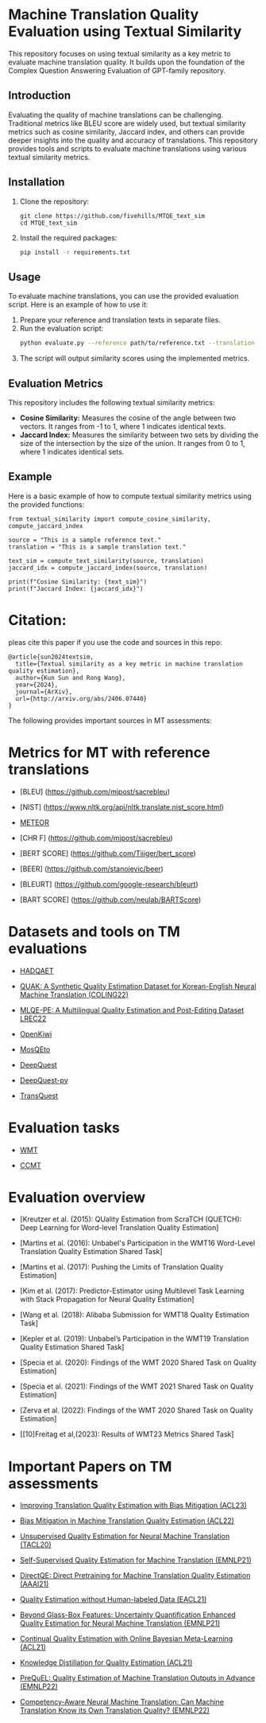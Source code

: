# Machine Translation Quality Evaluation using Textual Similarity

This repository focuses on using textual similarity as a key metric to evaluate machine translation quality. It builds upon the foundation of the Complex Question Answering Evaluation of GPT-family repository.

## Introduction
Evaluating the quality of machine translations can be challenging. Traditional metrics like BLEU score are widely used, but textual similarity metrics such as cosine similarity, Jaccard index, and others can provide deeper insights into the quality and accuracy of translations. This repository provides tools and scripts to evaluate machine translations using various textual similarity metrics.

## Installation
1. Clone the repository:
    ```
    git clone https://github.com/fivehills/MTQE_text_sim
    cd MTQE_text_sim
    ```
2. Install the required packages:
    ```bash
    pip install -r requirements.txt
    ```

## Usage
To evaluate machine translations, you can use the provided evaluation script. Here is an example of how to use it:

1. Prepare your reference and translation texts in separate files.
2. Run the evaluation script:
    ```bash
    python evaluate.py --reference path/to/reference.txt --translation path/to/translation.txt
    ```
3. The script will output similarity scores using the implemented metrics.

## Evaluation Metrics
This repository includes the following textual similarity metrics:

- **Cosine Similarity:** Measures the cosine of the angle between two vectors. It ranges from -1 to 1, where 1 indicates identical texts.
- **Jaccard Index:** Measures the similarity between two sets by dividing the size of the intersection by the size of the union. It ranges from 0 to 1, where 1 indicates identical sets.

## Example
Here is a basic example of how to compute textual similarity metrics using the provided functions:

```
from textual_similarity import compute_cosine_similarity, compute_jaccard_index

source = "This is a sample reference text."
translation = "This is a sample translation text."

text_sim = compute_text_similarity(source, translation)
jaccard_idx = compute_jaccard_index(source, translation)

print(f"Cosine Similarity: {text_sim}")
print(f"Jaccard Index: {jaccard_idx}")
```

# Citation:
pleas cite this paper if you use the code and sources in this repo:
```
@article{sun2024textsim,
  title={Textual similarity as a key metric in machine translation quality estimation},
  author={Kun Sun and Rong Wang},
  year={2024},
  journal={ArXiv},
  url={http://arxiv.org/abs/2406.07440}
}
```

The following provides important sources in MT assessments:


# Metrics for MT with reference translations

- [BLEU] (https://github.com/mjpost/sacrebleu)

- [NIST] (https://www.nltk.org/api/nltk.translate.nist_score.html)

- [METEOR](https://github.com/nltk/nltk)

- [CHR F] (https://github.com/mjpost/sacrebleu)

- [BERT SCORE] (https://github.com/Tiiiger/bert_score)

- [BEER] (https://github.com/stanojevic/beer)

- [BLEURT] (https://github.com/google-research/bleurt)

- [BART SCORE] (https://github.com/neulab/BARTScore)




# Datasets and tools on TM evaluations

- [HADQAET](https://github.com/surrey-nlp/HADQAET)

- [QUAK: A Synthetic Quality Estimation Dataset for Korean-English Neural Machine Translation (COLING22)](https://arxiv.org/pdf/2209.15285)

- [MLQE-PE: A Multilingual Quality Estimation and Post-Editing Dataset LREC22](https://aclanthology.org/2022.lrec-1.530/)


- [OpenKiwi](https://github.com/Unbabel/OpenKiwi)

- [MosQEto](https://github.com/zouharvi/MosQEto)

- [DeepQuest](https://github.com/sheffieldnlp/deepQuest)

- [DeepQuest-py](https://github.com/sheffieldnlp/deepQuest-py)

- [TransQuest](https://github.com/mfomicheva/TransQuest)
 

# Evaluation tasks

- [WMT](https://www2.statmt.org/)

- [CCMT](http://mteval.cipsc.org.cn:81/CCMT2022/index.html#2)


# Evaluation overview

- [Kreutzer et al. (2015): QUality Estimation from ScraTCH (QUETCH): Deep Learning for Word-level Translation Quality Estimation]

- [Martins et al. (2016): Unbabel's Participation in the WMT16 Word-Level Translation Quality Estimation Shared Task]

- [Martins et al. (2017): Pushing the Limits of Translation Quality Estimation]

- [Kim et al. (2017): Predictor-Estimator using Multilevel Task Learning with Stack Propagation for Neural Quality Estimation]

- [Wang et al. (2018): Alibaba Submission for WMT18 Quality Estimation Task]

- [Kepler et al. (2019): Unbabel’s Participation in the WMT19 Translation Quality Estimation Shared Task]

- [Specia et al. (2020): Findings of the WMT 2020 Shared Task on Quality Estimation]

- [Specia et al. (2021): Findings of the WMT 2021 Shared Task on Quality Estimation]

- [Zerva et al. (2022): Findings of the WMT 2020 Shared Task on Quality Estimation]

- [[10]Freitag et al,(2023): Results of WMT23 Metrics Shared Task]


# Important Papers on TM assessments

- [Improving Translation Quality Estimation with Bias Mitigation (ACL23)](https://anthology.org/2023.acl-long.121.pdf)

- [Bias Mitigation in Machine Translation Quality Estimation (ACL22)](https://aclanthology.org/2022.acl-long.104.pdf)

- [Unsupervised Quality Estimation for Neural Machine Translation (TACL20)](https://aclanthology.org/2020.tacl-1.35.pdf)

- [Self-Supervised Quality Estimation for Machine Translation (EMNLP21)](https://aclanthology.org/2021.emnlp-main.267.pdf)

- [DirectQE: Direct Pretraining for Machine Translation Quality Estimation (AAAI21)](https://ojs.aaai.org/index.php/AAAI/article/view/17506/17313)

- [Quality Estimation without Human-labeled Data (EACL21)](https://aclanthology.org/2021.eacl-main.50.pdf)

- [Beyond Glass-Box Features: Uncertainty Quantification Enhanced Quality Estimation for Neural Machine Translation (EMNLP21)](https://arxiv.org/pdf/2109.07141)

- [Continual Quality Estimation with Online Bayesian Meta-Learning (ACL21)](https://aclanthology.org/2021.acl-short.25.pdf)

- [Knowledge Distillation for Quality Estimation (ACL21)](https://aclanthology.org/2021.findings-acl.452.pdf)

- [PreQuEL: Quality Estimation of Machine Translation Outputs in Advance (EMNLP22)](https://arxiv.org/pdf/2205.09178)

- [Competency-Aware Neural Machine Translation: Can Machine Translation Know its Own Translation Quality? (EMNLP22)](https://arxiv.org/pdf/2211.13865.pdf)


